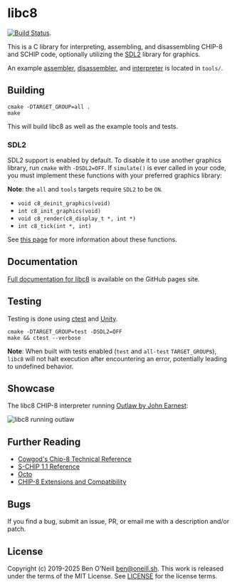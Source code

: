 # libc8

[![Build Status](https://github.com/boneill02/libc8/actions/workflows/cmake-single-platform.yml/badge.svg?branch=master)](https://github.com/boneill02/libc8/actions/workflows/cmake-single-platform.yml).

This is a C library for interpreting, assembling, and disassembling CHIP-8 and
SCHIP code, optionally utilizing the [SDL2](https://www.libsdl.org/) library
for graphics.

An example [assembler](doc/chip8as.md), [disassembler](doc/chip8dis.md), and
[interpreter](doc/chip8.md) is located in `tools/`.

## Building

```shell
cmake -DTARGET_GROUP=all .
make
```

This will build libc8 as well as the example tools and tests.

### SDL2

SDL2 support is enabled by default. To disable it to use another graphics
library, run `cmake` with `-DSDL2=OFF`. If `simulate()` is ever called in your
code, you must implement these functions with your preferred graphics library:

**Note**: the `all` and `tools` targets require `SDL2` to be `ON`.

* `void c8_deinit_graphics(void)`
* `int c8_init_graphics(void)`
* `void c8_render(c8_display_t *, int *)`
* `int c8_tick(int *, int)`

See [this page](https://oneill.sh/doc/libc8/graphics__sdl2_8c.html#a04f712dc6e338364ae5e43e0b6ae9762)
for more information about these functions.

## Documentation

[Full documentation for libc8](https://boneill02.github.io/libc8/doc/html) is
available on the GitHub pages site.

## Testing

Testing is done using
[ctest](https://cmake.org/cmake/help/latest/manual/ctest.1.html) and
[Unity](https://github.com/ThrowTheSwitch/Unity).

```shell
cmake -DTARGET_GROUP=test -DSDL2=OFF
make && ctest --verbose
```

**Note**: When built with tests enabled (`test` and `all-test` `TARGET_GROUP`s),
`libc8` will not halt execution after encountering an error, potentially leading
to undefined behavior.

## Showcase

The libc8 CHIP-8 interpreter running [Outlaw by John Earnest](https://johnearnest.github.io/chip8Archive/play.html?p=outlaw):

![libc8 running outlaw](https://oneill.sh/img/libc8-outlaw.gif)

## Further Reading

* [Cowgod's Chip-8 Technical Reference](http://devernay.free.fr/hacks/chip8/C8TECH10.HTM)
* [S-CHIP 1.1 Reference](http://devernay.free.fr/hacks/chip8/schip.txt)
* [Octo](https://github.com/JohnEarnest/Octo)
* [CHIP-8 Extensions and Compatibility](https://chip-8.github.io/extensions/)

## Bugs

If you find a bug, submit an issue, PR, or email me with a description and/or patch.

## License

Copyright (c) 2019-2025 Ben O'Neill <ben@oneill.sh>. This work is released under the
terms of the MIT License. See [LICENSE](LICENSE) for the license terms.
